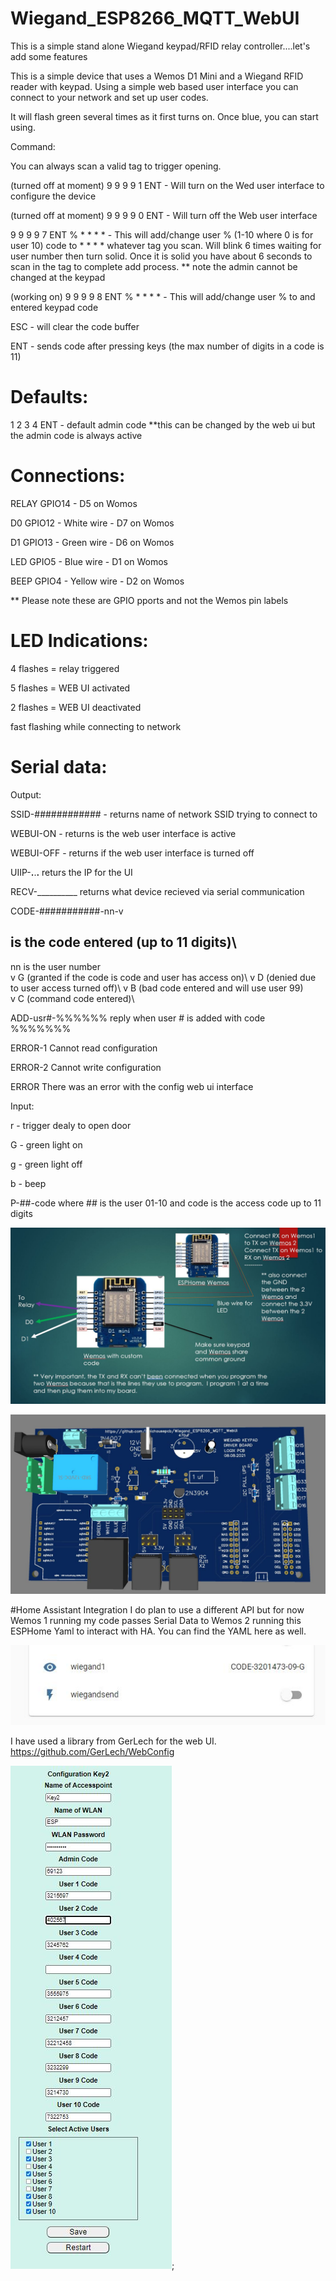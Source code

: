 # Wiegand_ESP8266_MQTT_WebUI
This is a simple stand alone Wiegand keypad/RFID relay controller....let's add some features

This is a simple device that uses a Wemos D1 Mini and a Wiegand RFID reader with keypad.  Using a simple web based user interface you can connect to your network and set up user codes.

It will flash green several times  as it first turns on.  Once blue, you can start using.

Command:

You can always scan a valid tag to trigger opening.

(turned off at moment) 9 9 9 9 1 ENT - Will turn on the Wed user interface to configure the device

(turned off at moment) 9 9 9 9 0 ENT - Will turn off the Web user interface

9 9 9 9 7 ENT % * * * * - This will add/change user % (1-10 where 0 is for user 10) code to  * * * * whatever tag you scan.  Will blink 6 times waiting for user number then turn solid.  Once it is solid you have about 6 seconds to scan in the tag to complete add process.  ** note the admin cannot be changed at the keypad

(working on) 9 9 9 9 8 ENT % * * * * - This will add/change user % to and entered keypad code

ESC - will clear the code buffer

ENT - sends code after pressing keys (the max number of digits in a code is 11)


# Defaults:

1 2 3 4 ENT - default admin code **this can be changed by the web ui but the admin code is always active


# Connections:

RELAY GPIO14 - D5 on Womos

D0    GPIO12 - White wire - D7 on Womos 

D1    GPIO13 - Green wire - D6 on Womos

LED   GPIO5  - Blue wire - D1 on Womos

BEEP  GPIO4  - Yellow wire - D2 on Womos

** Please note these are GPIO pports and not the Wemos pin labels


# LED Indications:
 
4 flashes = relay triggered

5 flashes = WEB UI activated

2 flashes = WEB UI deactivated

fast flashing while connecting to network

# Serial data:

Output:

SSID-############ - returns name of network SSID trying to connect to 

WEBUI-ON  - returns is the web user interface is active

WEBUI-OFF - returns if the web user interface is turned off

UIIP-__.__.__.__ returs the IP for the UI

RECV-__________ returns what device recieved via serial communication 

CODE-###########-nn-v  
## is the code entered (up to 11 digits)\
nn is the user number\
v  G (granted if the code is code and user has access on)\ 
v  D (denied due to user access turned off)\ 
v  B (bad code entered and will use user 99)\
v  C (command code entered)\

ADD-usr#-%%%%%% reply when user # is added with code %%%%%%%

ERROR-1 Cannot read configuration

ERROR-2 Cannot write configuration

ERROR There was an error with the config web ui interface

Input:

r - trigger dealy to open door

G - green light on

g - green light off

b - beep

P-##-code  where ## is the user 01-10 and code is the access code up to 11 digits

![GitHub Logo](https://github.com/logichousepcb/Wiegand_ESP8266_MQTT_WebUI/blob/main/Wiegand_ESP8266_basic_layout.JPG)

![GitHub Logo](https://github.com/logichousepcb/Wiegand_ESP8266_MQTT_WebUI/blob/main/Wiegand_ESP8266_MQTT_WebUI.JPG)

#Home Assistant Integration
I do plan to use a different API but for now Wemos 1 running my code passes Serial Data to Wemos 2 running this ESPHome Yaml to interact with HA.  You can find the YAML here as well.

![GitHub Logo]( https://github.com/logichousepcb/Wiegand_ESP8266_MQTT_WebUI/blob/main/Home%20Assistant%20Dashboard%20Input.JPG)

I have used a library from GerLech for the web UI.
https://github.com/GerLech/WebConfig

![GitHub Logo](https://github.com/logichousepcb/Wiegand_ESP8266_MQTT_WebUI/blob/main/Wiegand_ESP8266_WebUI.JPG);


